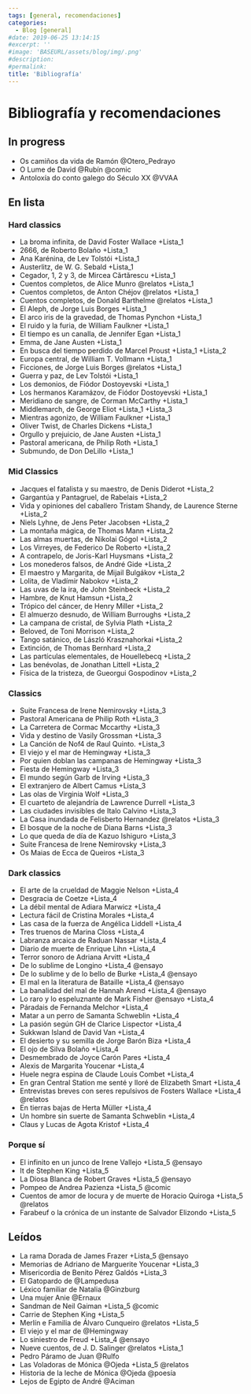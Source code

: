 ```yaml
---
tags: [general, recomendaciones]
categories:
  - Blog [general]
#date: 2019-06-25 13:14:15
#excerpt: ''
#image: 'BASEURL/assets/blog/img/.png'
#description:
#permalink:
title: 'Bibliografía'
---
```


# Bibliografía y recomendaciones

## In progress

- Os camiños da vida de Ramón @Otero_Pedrayo
- O Lume de David @Rubín @comic
- Antoloxía do conto galego do Século XX @VVAA


## En lista

### Hard classics

-  La broma infinita, de David Foster Wallace +Lista_1
- 2666, de Roberto Bolaño +Lista_1
- Ana Karénina, de Lev Tolstói  +Lista_1
- Austerlitz, de W. G. Sebald +Lista_1
- Cegador, 1, 2 y 3, de Mircea Cărtărescu +Lista_1
- Cuentos completos, de Alice Munro @relatos +Lista_1
- Cuentos completos, de Anton Chéjov @relatos +Lista_1
- Cuentos completos, de Donald Barthelme @relatos +Lista_1
- El Aleph, de Jorge Luis Borges  +Lista_1
- El arco iris de la gravedad, de Thomas Pynchon  +Lista_1
- El ruido y la furia, de William Faulkner +Lista_1
- El tiempo es un canalla, de Jennifer Egan   +Lista_1
- Emma, de Jane Austen  +Lista_1
- En busca del tiempo perdido de Marcel Proust   +Lista_1 +Lista_2
- Europa central, de William T. Vollmann  +Lista_1
- Ficciones, de Jorge Luis Borges @relatos  +Lista_1
- Guerra y paz, de Lev Tolstói +Lista_1
- Los demonios, de Fiódor Dostoyevski +Lista_1
- Los hermanos Karamázov, de Fiódor Dostoyevski +Lista_1
- Meridiano de sangre, de Corman McCarthy +Lista_1
- Middlemarch, de George Eliot +Lista_1 +Lista_3
- Mientras agonizo, de William Faulkner +Lista_1
- Oliver Twist, de Charles Dickens +Lista_1
- Orgullo y prejuicio, de Jane Austen +Lista_1
- Pastoral americana, de Philip Roth +Lista_1
- Submundo, de Don DeLillo +Lista_1

### Mid Classics

- Jacques el fatalista y su maestro, de Denis Diderot +Lista_2
- Gargantúa y Pantagruel, de Rabelais +Lista_2
- Vida y opiniones del caballero Tristam Shandy, de Laurence Sterne +Lista_2
- Niels Lyhne, de Jens Peter Jacobsen +Lista_2
- La montaña mágica, de Thomas Mann +Lista_2 
- Las almas muertas, de Nikolai Gógol +Lista_2
- Los Virreyes, de Federico De Roberto +Lista_2
-  A contrapelo, de Joris-Karl Huysmans +Lista_2
- Los monederos falsos, de André Gide +Lista_2
- El maestro y Margarita, de Mijail Bulgákov +Lista_2
- Lolita, de Vladímir Nabokov +Lista_2
- Las uvas de la ira, de John Steinbeck +Lista_2
- Hambre, de Knut Hamsun +Lista_2
-  Trópico del cáncer, de Henry Miller +Lista_2
- El almuerzo desnudo, de William Burroughs +Lista_2
- La campana de cristal, de Sylvia Plath +Lista_2
- Beloved, de Toni Morrison +Lista_2
- Tango satánico, de László Krasznahorkai +Lista_2
- Extinción, de Thomas Bernhard +Lista_2
- Las partículas elementales, de Houellebecq +Lista_2
- Las benévolas, de Jonathan Littell +Lista_2
-  Física de la tristeza, de Gueorgui Gospodinov +Lista_2

### Classics 

- Suite Francesa de Irene Nemirovsky +Lista_3
-  Pastoral Americana de Philip Roth +Lista_3
- La Carretera de Cormac Mccarthy +Lista_3
- Vida y destino de Vasily Grossman +Lista_3
- La Canción de Nof4 de Raul Quinto. +Lista_3
- El viejo y el mar de Hemingway +Lista_3 
- Por quien doblan las campanas de Hemingway +Lista_3 
- Fiesta de Hemingway +Lista_3
- El mundo según Garb de Irving +Lista_3
- El extranjero de Albert Camus +Lista_3
- Las olas de Virginia Wolf +Lista_3
- El cuarteto de alejandría de Lawrence Durrell +Lista_3
- Las ciudades invisibles de Italo Calvino +Lista_3
- La Casa inundada de Felisberto Hernandez @relatos +Lista_3
- El bosque de la noche de Diana Barns +Lista_3
- Lo que queda de día de Kazuo Ishiguro +Lista_3
- Suite Francesa de Irene Nemirovsky +Lista_3
- Os Maias de Ecca de Queiros +Lista_3

### Dark classics

- El arte de la crueldad de Maggie Nelson +Lista_4
- Desgracia de Coetze +Lista_4
- La débil mental de Adiara Marwicz +Lista_4
- Lectura fácil de Cristina Morales +Lista_4
- Las casa de la fuerza de Angélica Liddell +Lista_4
- Tres truenos de Marina Closs +Lista_4
- Labranza arcaica de Raduan Nassar +Lista_4
- Diario de muerte de Enrique Lihn +Lista_4
- Terror sonoro de Adriana Arvitt +Lista_4
- De lo sublime de  Longino +Lista_4 @ensayo
- De lo sublime y de lo bello de Burke +Lista_4 @ensayo
- El mal en la literatura de Bataille +Lista_4 @ensayo
- La banalidad del mal de Hannah Arend +Lista_4 @ensayo
- Lo raro y lo espeluznante de Mark Fisher @ensayo +Lista_4
- Páradais de Fernanda Melchor +Lista_4
- Matar a un perro de Samanta Schweblin +Lista_4
- La pasión según GH de Clarice Lispector +Lista_4
- Sukkwan Island de David Van +Lista_4
- El desierto y su semilla de Jorge Barón Biza +Lista_4
- El ojo de Silva Bolaño +Lista_4
- Desmembrado de Joyce Carón Pares +Lista_4
- Alexis de Margarita Youcenar +Lista_4
- Huele negra espina de Claude Louis Combet +Lista_4 
- En gran Central Station me senté y lloré de Elizabeth Smart +Lista_4
- Entrevistas breves con seres repulsivos de Fosters Wallace +Lista_4 @relatos
- En tierras bajas de Herta Müller +Lista_4
- Un hombre sin suerte de Samanta Schweblin +Lista_4
- Claus y Lucas de Agota Kristof +Lista_4

### Porque sí

- El infinito en un junco de Irene Vallejo +Lista_5 @ensayo
- It de Stephen King +Lista_5
- La Diosa Blanca de Robert Graves +Lista_5 @ensayo
- Pompeo de Andrea Pazienza +Lista_5 @comic
- Cuentos de amor de locura y de muerte de Horacio Quiroga +Lista_5 @relatos
- Farabeuf o la crónica de un instante de Salvador Elizondo +Lista_5

## Leídos

- La rama Dorada de James Frazer +Lista_5 @ensayo
- Memorias de Adriano de Marguerite Youcenar +Lista_3 
- Misericordia de Benito Pérez Galdós +Lista_3 
- El Gatopardo de @Lampedusa
- Léxico familiar de Natalia @Ginzburg 
- Una mujer Anie @Ernaux
- Sandman de Neil Gaiman +Lista_5 @comic
- Carrie de Stephen King +Lista_5
- Merlín e Familia de Álvaro Cunqueiro @relatos +Lista_5
- El viejo y el mar de @Hemingway 
- Lo siniestro de Freud +Lista_4 @ensayo
- Nueve cuentos, de J. D. Salinger @relatos +Lista_1
- Pedro Páramo de Juan @Rulfo
- Las Voladoras de Mónica @Ojeda +Lista_5 @relatos
- Historia de la leche de Mónica @Ojeda @poesía
- Lejos de Egipto de André @Aciman